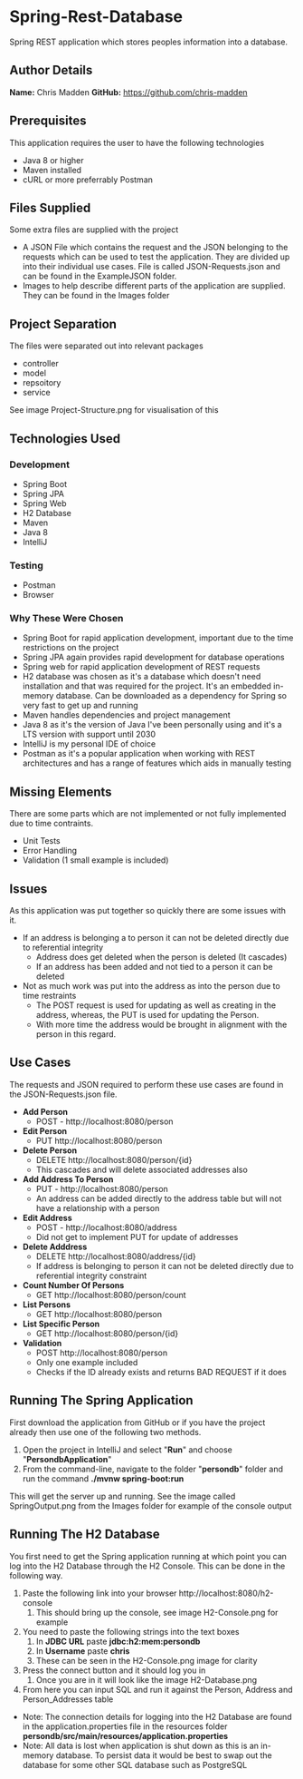 # Spring-Rest-Database
Spring REST application which stores peoples information into a database.

## Author Details
**Name:** Chris Madden
**GitHub:** https://github.com/chris-madden 

## Prerequisites
This application requires the user to have the following technologies
- Java 8 or higher
- Maven installed
- cURL or more preferrably Postman


## Files Supplied
Some extra files are supplied with the project
- A JSON File which contains the request and the JSON belonging to the requests which can be used to test the application. They are divided up into their individual use cases. File is called JSON-Requests.json and can be found in the ExampleJSON folder.
- Images to help describe different parts of the application are supplied. They can be found in the Images folder

## Project Separation
The files were separated out into relevant packages 
- controller
- model
- repsoitory
- service

See image Project-Structure.png for visualisation of this

## Technologies Used

### Development
- Spring Boot
- Spring JPA
- Spring Web
- H2 Database
- Maven
- Java 8
- IntelliJ

### Testing
- Postman
- Browser

### Why These Were Chosen
- Spring Boot for rapid application development, important due to the time restrictions on the project
- Spring JPA again provides rapid development for database operations 
- Spring web for rapid application development of REST requests
- H2 database was chosen as it's a database which doesn't need installation and that was required for the project. It's an embedded in-memory database. Can be downloaded as a dependency for Spring so very fast to get up and running
- Maven handles dependencies and project management
- Java 8 as it's the version of Java I've been personally using and it's a LTS version with support until 2030
- IntelliJ is my personal IDE of choice
- Postman as it's a popular application when working with REST architectures and has a range of features which aids in manually testing

## Missing Elements
There are some parts which are not implemented or not fully implemented due to time contraints. 
- Unit Tests
- Error Handling
- Validation (1 small example is included) 

## Issues
As this application was put together so quickly there are some issues with it.
- If an address is belonging a to person it can not be deleted directly due to referential integrity
  - Address does get deleted when the person is deleted (It cascades)
  - If an address has been added and not tied to a person it can be deleted
- Not as much work was put into the address as into the person due to time restraints
  - The POST request is used for updating as well as creating in the address, whereas, the PUT is used for updating the Person. 
  - With more time the address would be brought in alignment with the person in this regard.

## Use Cases
The requests and JSON required to perform these use cases are found in the JSON-Requests.json file.

- **Add Person**
  - POST - http://localhost:8080/person
- **Edit Person**
  - PUT http://localhost:8080/person
- **Delete Person**
  - DELETE http://localhost:8080/person/{id}
  - This cascades and will delete associated addresses also
- **Add Address To Person**
  - PUT - http://localhost:8080/person
  - An address can be added directly to the address table but will not have a relationship with a person
- **Edit Address**
  - POST - http://localhost:8080/address
  - Did not get to implement PUT for update of addresses
- **Delete Adddress**
  - DELETE http://localhost:8080/address/{id}
  - If address is belonging to person it can not be deleted directly due to referential integrity   constraint
- **Count Number Of Persons**
  - GET http://localhost:8080/person/count
- **List Persons**
  - GET http://localhost:8080/person
- **List Specific Person**
  - GET http://localhost:8080/person/{id}
- **Validation**
  - POST http://localhost:8080/person
  - Only one example included
  - Checks if the ID already exists and returns BAD REQUEST if it does

## Running The Spring Application
First download the application from GitHub or if you have the project already then use one of the following two methods.

1. Open the project in IntelliJ and select "**Run**" and choose "**PersondbApplication**"
2. From the command-line, navigate to the folder "**persondb**" folder and run the command **./mvnw spring-boot:run**

This will get the server up and running. See the image called SpringOutput.png from the Images folder for example of the console output

## Running The H2 Database

You first need to get the Spring application running at which point you can log into the H2 Database through the H2 Console. This can be done in the following way.

1. Paste the following link into your browser http://localhost:8080/h2-console
   1. This should bring up the console, see image H2-Console.png for example
2. You need to paste the following strings into the text boxes
   1. In **JDBC URL** paste **jdbc:h2:mem:persondb**
   2. In **Username** paste **chris**
   3. These can be seen in the H2-Console.png image for clarity
3. Press the connect button and it should log you in
   1. Once you are in it will look like the image H2-Database.png
4. From here you can input SQL and run it against the Person, Address and Person_Addresses table

* Note: The connection details for logging into the H2 Database are found in the application.properties file in the resources folder **persondb/src/main/resources/application.properties**
* Note: All data is lost when application is shut down as this is an in-memory database. To persist data it would be best to swap out the database for some other SQL database such as PostgreSQL